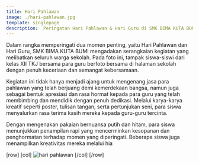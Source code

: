 ```yaml
---
title: Hari Pahlawan
image: ./hari-pahlawan.jpg
template: singlepage
description:  Peringatan Hari Pahlawan & Hari Guru di SMK BIMA KUTA BUMI
---
```


Dalam rangka memperingati dua momen penting, yaitu Hari Pahlawan dan Hari Guru, SMK BIMA KUTA BUMI mengadakan serangkaian kegiatan yang melibatkan seluruh warga sekolah. Pada foto ini, tampak siswa-siswi dari kelas XII TKJ bersama para guru berfoto bersama di halaman sekolah dengan penuh keceriaan dan semangat kebersamaan.

Kegiatan ini tidak hanya menjadi ajang untuk mengenang jasa para pahlawan yang telah berjuang demi kemerdekaan bangsa, namun juga sebagai bentuk apresiasi dan rasa hormat kepada para guru yang telah membimbing dan mendidik dengan penuh dedikasi. Melalui karya-karya kreatif seperti poster, tulisan tangan, serta pertunjukan seni, para siswa menyalurkan rasa terima kasih mereka kepada guru-guru tercinta.

Dengan mengenakan pakaian bernuansa putih dan hitam, para siswa menunjukkan penampilan rapi yang mencerminkan kesopanan dan penghormatan terhadap momen yang diperingati. Beberapa siswa juga menampilkan kreativitas mereka melalui hia

[row]
[col]
![hari pahlawan](./hari-pahlawan.jpg)
[/col]
[/row]